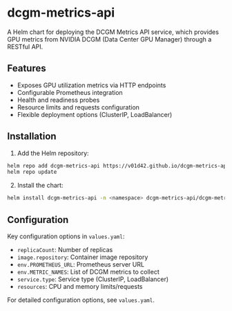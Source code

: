 # dcgm-metrics-api

A Helm chart for deploying the DCGM Metrics API service, which provides GPU metrics from NVIDIA DCGM (Data Center GPU Manager) through a RESTful API.

## Features

- Exposes GPU utilization metrics via HTTP endpoints
- Configurable Prometheus integration
- Health and readiness probes
- Resource limits and requests configuration
- Flexible deployment options (ClusterIP, LoadBalancer)

## Installation

1. Add the Helm repository:
```bash
helm repo add dcgm-metrics-api https://v01d42.github.io/dcgm-metrics-api/
helm repo update
```

2. Install the chart:
```bash
helm install dcgm-metrics-api -n <namespace> dcgm-metrics-api/dcgm-metrics-api -f values.yaml
```

## Configuration

Key configuration options in `values.yaml`:
- `replicaCount`: Number of replicas
- `image.repository`: Container image repository
- `env.PROMETHEUS_URL`: Prometheus server URL
- `env.METRIC_NAMES`: List of DCGM metrics to collect
- `service.type`: Service type (ClusterIP, LoadBalancer)
- `resources`: CPU and memory limits/requests

For detailed configuration options, see `values.yaml`.
